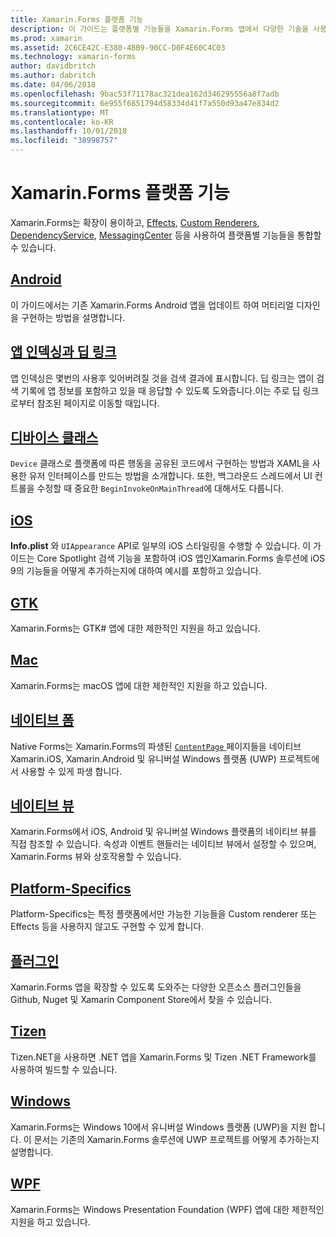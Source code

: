 ```yaml
---
title: Xamarin.Forms 플랫폼 기능
description: 이 가이드는 플랫폼별 기능들을 Xamarin.Forms 앱에서 다양한 기술을 사용하여 활용할 수 있는 방법을 설명합니다.
ms.prod: xamarin
ms.assetid: 2C6CE42C-E380-4BB9-90CC-D0F4E60C4C03
ms.technology: xamarin-forms
author: davidbritch
ms.author: dabritch
ms.date: 04/06/2018
ms.openlocfilehash: 9bac53f71178ac321dea162d346295556a8f7adb
ms.sourcegitcommit: 6e955f6851794d58334d41f7a550d93a47e834d2
ms.translationtype: MT
ms.contentlocale: ko-KR
ms.lasthandoff: 10/01/2018
ms.locfileid: "38998757"
---
```

# <a name="xamarinforms-platform-features"></a>Xamarin.Forms 플랫폼 기능

Xamarin.Forms는 확장이 용이하고,  [Effects](~/xamarin-forms/app-fundamentals/effects/index.md), [Custom Renderers](~/xamarin-forms/app-fundamentals/custom-renderer/index.md), [DependencyService](~/xamarin-forms/app-fundamentals/dependency-service/index.md), [MessagingCenter](~/xamarin-forms/app-fundamentals/messaging-center.md) 등을 사용하여 플랫폼별 기능들을 통합할 수 있습니다.

## <a name="androidandroidindexmd"></a>[Android](android/index.md)

이 가이드에서는 기존 Xamarin.Forms Android 앱을 업데이트 하여 머티리얼 디자인을 구현하는 방법을 설명합니다.

## <a name="application-indexing-and-deep-linkingdeep-linkingmd"></a>[앱 인덱싱과 딥 링크](deep-linking.md)

앱 인덱싱은 몇번의 사용후 잊어버려질 것을 검색 결과에 표시합니다. 딥 링크는 앱이 검색 기록에 앱 정보를 포함하고 있을 때 응답할 수 있도록 도와줍니다.이는 주로 딥 링크로부터 참조된 페이지로 이동할 때입니다.

## <a name="device-classdevicemd"></a>[디바이스 클래스](device.md)

`Device` 클래스로 플랫폼에 따른 행동을 공유된 코드에서 구현하는 방법과 XAML을 사용한 유저 인터페이스를 만드는 방법을 소개합니다. 또한, 백그라운드 스레드에서 UI 컨트롤을 수정할 때 중요한 `BeginInvokeOnMainThread`에 대해서도 다룹니다.

## <a name="iosiosindexmd"></a>[iOS](ios/index.md)

**Info.plist** 와 `UIAppearance` API로 일부의 iOS 스타일링을 수행할 수 있습니다. 이 가이드는 Core Spotlight 검색 기능을 포함하여 iOS 앱인Xamarin.Forms 솔루션에 iOS 9의 기능들을 어떻게 추가하는지에 대하여 예시를 포함하고 있습니다.

## <a name="gtkgtkmd"></a>[GTK](gtk.md)

Xamarin.Forms는 GTK# 앱에 대한 제한적인 지원을 하고 있습니다.

## <a name="macmacmd"></a>[Mac](mac.md)

Xamarin.Forms는 macOS 앱에 대한 제한적인 지원을 하고 있습니다.

## <a name="native-formsnative-formsmd"></a>[네이티브 폼](native-forms.md)

Native Forms는 Xamarin.Forms의 파생된 [ `ContentPage` ](xref:Xamarin.Forms.ContentPage) 페이지들을 네이티브 Xamarin.iOS, Xamarin.Android 및 유니버설 Windows 플랫폼 (UWP) 프로젝트에서 사용할 수 있게 파생 합니다.

## <a name="native-viewsnative-viewsindexmd"></a>[네이티브 뷰](native-views/index.md)

Xamarin.Forms에서 iOS, Android 및 유니버설 Windows 플랫폼의 네이티브 뷰를 직접 참조할 수 있습니다. 속성과 이벤트 핸들러는 네이티브 뷰에서 설정할 수 있으며, Xamarin.Forms 뷰와 상호작용할 수 있습니다.

## <a name="platform-specificsplatform-specificsindexmd"></a>[Platform-Specifics](platform-specifics/index.md)

Platform-Specifics는 특정 플랫폼에서만 가능한 기능들을 Custom renderer 또는 Effects 등을 사용하지 않고도 구현할 수 있게 합니다.

## <a name="pluginspluginsmd"></a>[플러그인](plugins.md)

Xamarin.Forms 앱을 확장할 수 있도록 도와주는 다양한 오픈소스 플러그인들을 Github, Nuget 및 Xamarin Component Store에서 찾을 수 있습니다.

## <a name="tizentizenmd"></a>[Tizen](tizen.md)

Tizen.NET을 사용하면 .NET 앱을 Xamarin.Forms 및 Tizen .NET Framework를 사용하여 빌드할 수 있습니다.

## <a name="windowswindowsindexmd"></a>[Windows](windows/index.md)

Xamarin.Forms는 Windows 10에서 유니버설 Windows 플랫폼 (UWP)을 지원 합니다. 이 문서는 기존의 Xamarin.Forms 솔루션에 UWP 프로젝트를 어떻게 추가하는지 설명합니다.

## <a name="wpfwpfmd"></a>[WPF](wpf.md)

Xamarin.Forms는 Windows Presentation Foundation (WPF) 앱에 대한 제한적인 지원을 하고 있습니다.
